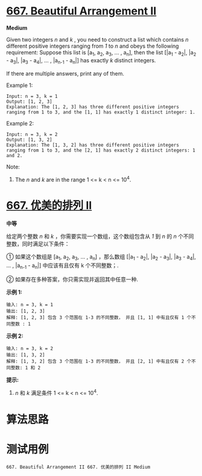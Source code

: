 # [667. Beautiful Arrangement II][enTitle]

**Medium**

Given two integers  *n*  and  *k* , you need to construct a list which contains  *n*  different positive integers ranging from  *1*  to  *n*  and obeys the following requirement:  Suppose this list is [a<sub>1</sub>, a<sub>2</sub>, a<sub>3</sub>, ... , a<sub>n</sub>], then the list [|a<sub>1</sub> - a<sub>2</sub>|, |a<sub>2</sub> - a<sub>3</sub>|, |a<sub>3</sub> - a<sub>4</sub>|, ... , |a<sub>n-1</sub> - a<sub>n</sub>|] has exactly  *k*  distinct integers.

If there are multiple answers, print any of them.

Example 1:

```
Input: n = 3, k = 1
Output: [1, 2, 3]
Explanation: The [1, 2, 3] has three different positive integers ranging from 1 to 3, and the [1, 1] has exactly 1 distinct integer: 1.

```



Example 2:

```
Input: n = 3, k = 2
Output: [1, 3, 2]
Explanation: The [1, 3, 2] has three different positive integers ranging from 1 to 3, and the [2, 1] has exactly 2 distinct integers: 1 and 2.

```



Note:

1. The  *n*  and  *k*  are in the range 1 <= k < n <= 10<sup>4</sup>.




# [667. 优美的排列 II][cnTitle]

**中等**

给定两个整数  *n*  和  *k* ，你需要实现一个数组，这个数组包含从  *1*  到  *n*  的  *n*  个不同整数，同时满足以下条件：

① 如果这个数组是 [a<sub>1</sub>, a<sub>2</sub>, a<sub>3</sub>, ... , a<sub>n</sub>] ，那么数组 [|a<sub>1</sub> - a<sub>2</sub>|, |a<sub>2</sub> - a<sub>3</sub>|, |a<sub>3</sub> - a<sub>4</sub>|, ... , |a<sub>n-1</sub> - a<sub>n</sub>|] 中应该有且仅有 k 个不同整数；.

② 如果存在多种答案，你只需实现并返回其中任意一种.

**示例 1:** 

```
输入: n = 3, k = 1
输出: [1, 2, 3]
解释: [1, 2, 3] 包含 3 个范围在 1-3 的不同整数， 并且 [1, 1] 中有且仅有 1 个不同整数 : 1

```



**示例 2:** 

```
输入: n = 3, k = 2
输出: [1, 3, 2]
解释: [1, 3, 2] 包含 3 个范围在 1-3 的不同整数， 并且 [2, 1] 中有且仅有 2 个不同整数: 1 和 2

```



**提示:** 

1.   *n*  和  *k*  满足条件 1 <= k < n <= 10<sup>4</sup>.






# 算法思路

# 测试用例
```
667. Beautiful Arrangement II 667. 优美的排列 II Medium
```

[enTitle]: https://leetcode.com/problems/beautiful-arrangement-ii/
[cnTitle]: https://leetcode-cn.com/problems/beautiful-arrangement-ii/
